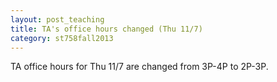 ```yaml
---
layout: post_teaching
title: TA's office hours changed (Thu 11/7)
category: st758fall2013
---
```


TA office hours for Thu 11/7 are changed from 3P-4P to 2P-3P.

